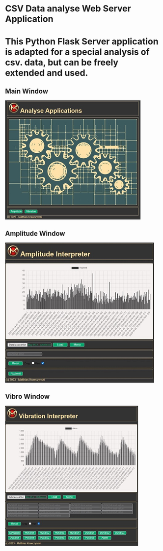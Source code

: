# CSV Data analyse Web Server Application 
# This Python Flask Server application is adapted for a special analysis of csv. data, but can be freely extended and used.
## Main Window
![Example](https://github.com/1mkRE/analyse_server/blob/main/main_window.jpg)
## Amplitude Window
![Example](https://github.com/1mkRE/analyse_server/blob/master/amp_window.jpg)
## Vibro Window
![Example](https://github.com/1mkRE/analyse_server/blob/master/vib_window.jpg)
